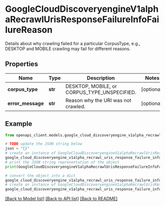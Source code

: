 # GoogleCloudDiscoveryengineV1alphaRecrawlUrisResponseFailureInfoFailureReason

Details about why crawling failed for a particular CorpusType, e.g., DESKTOP and MOBILE crawling may fail for different reasons.

## Properties

Name | Type | Description | Notes
------------ | ------------- | ------------- | -------------
**corpus_type** | **str** | DESKTOP, MOBILE, or CORPUS_TYPE_UNSPECIFIED. | [optional] 
**error_message** | **str** | Reason why the URI was not crawled. | [optional] 

## Example

```python
from openapi_client.models.google_cloud_discoveryengine_v1alpha_recrawl_uris_response_failure_info_failure_reason import GoogleCloudDiscoveryengineV1alphaRecrawlUrisResponseFailureInfoFailureReason

# TODO update the JSON string below
json = "{}"
# create an instance of GoogleCloudDiscoveryengineV1alphaRecrawlUrisResponseFailureInfoFailureReason from a JSON string
google_cloud_discoveryengine_v1alpha_recrawl_uris_response_failure_info_failure_reason_instance = GoogleCloudDiscoveryengineV1alphaRecrawlUrisResponseFailureInfoFailureReason.from_json(json)
# print the JSON string representation of the object
print(GoogleCloudDiscoveryengineV1alphaRecrawlUrisResponseFailureInfoFailureReason.to_json())

# convert the object into a dict
google_cloud_discoveryengine_v1alpha_recrawl_uris_response_failure_info_failure_reason_dict = google_cloud_discoveryengine_v1alpha_recrawl_uris_response_failure_info_failure_reason_instance.to_dict()
# create an instance of GoogleCloudDiscoveryengineV1alphaRecrawlUrisResponseFailureInfoFailureReason from a dict
google_cloud_discoveryengine_v1alpha_recrawl_uris_response_failure_info_failure_reason_from_dict = GoogleCloudDiscoveryengineV1alphaRecrawlUrisResponseFailureInfoFailureReason.from_dict(google_cloud_discoveryengine_v1alpha_recrawl_uris_response_failure_info_failure_reason_dict)
```
[[Back to Model list]](../README.md#documentation-for-models) [[Back to API list]](../README.md#documentation-for-api-endpoints) [[Back to README]](../README.md)


